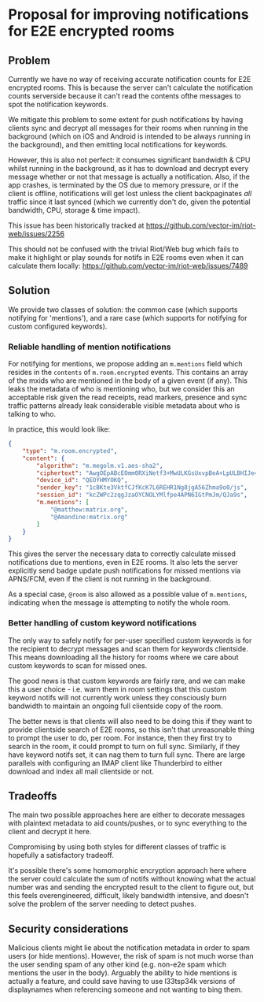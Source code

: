 # Proposal for improving notifications for E2E encrypted rooms

## Problem

Currently we have no way of receiving accurate notification counts for E2E
encrypted rooms.  This is because the server can't calculate the notification
counts serverside because it can't read the contents ofthe messages to spot
the notification keywords.

We mitigate this problem to some extent for push notifications by having clients
sync and decrypt all messages for their rooms when running in the background
(which on iOS and Android is intended to be always running in the background),
and then emitting local notifications for keywords.

However, this is also not perfect: it consumes significant bandwidth & CPU
whilst running in the background, as it has to download and decrypt every
message whether or not that message is actually a notification.  Also, if the
app crashes, is terminated by the OS due to memory pressure, or if the client is
offline, notifications will get lost unless the client backpaginates *all*
traffic since it last synced (which we currently don't do, given the potential
bandwidth, CPU, storage & time impact).

This issue has been historically tracked at
https://github.com/vector-im/riot-web/issues/2256

This should not be confused with the trivial Riot/Web bug which fails to make
it highlight or play sounds for notifs in E2E rooms even when it can calculate
them locally: https://github.com/vector-im/riot-web/issues/7489

## Solution

We provide two classes of solution: the common case (which supports notifying
for 'mentions'), and a rare case (which supports for notifying for custom
configured keywords).

### Reliable handling of mention notifications

For notifying for mentions, we propose adding an `m.mentions` field
which resides in the `contents` of `m.room.encrypted` events.  This contains an
array of the mxids who are mentioned in the body of a given event (if any).
This leaks the metadata of who is mentioning who, but we consider this an
acceptable risk given the read receipts, read markers, presence and sync traffic
patterns already leak considerable visible metadata about who is talking to
who.

In practice, this would look like:

```json
{
    "type": "m.room.encrypted",
    "content": {
        "algorithm": "m.megolm.v1.aes-sha2",
        "ciphertext": "AwgOEpABcEOmm0RXiNetf3+MwULKGsUxvpBeA+LpULBHIJe4O/N....",
        "device_id": "QEOYHMYOKQ",
        "sender_key": "1cBKte3VktfCJfKcK7L6REHR1Ng8jgA56Zhma9o0/js",
        "session_id": "kcZWPc2zqgJzaOYCNOLYMlfpe4APN6IGtPmJm/QJa9s",
        "m.mentions": [
            "@matthew:matrix.org",
            "@Amandine:matrix.org"
        ]
    }
}
```

This gives the server the necessary data to correctly calculate missed notifications
due to mentions, even in E2E rooms.  It also lets the server explicitly send badge
update push notifications for missed mentions via APNS/FCM, even if the client
is not running in the background.

As a special case, `@room` is also allowed as a possible value of `m.mentions`,
indicating when the message is attempting to notify the whole room.

### Better handling of custom keyword notifications

The only way to safely notify for per-user specified custom keywords is for the
recipient to decrypt messages and scan them for keywords clientside.  This means
downloading all the history for rooms where we care about custom keywords to
scan for missed ones.

The good news is that custom keywords are fairly rare, and we can make this a
user choice - i.e. warn them in room settings that this custom keyword notifs
will not currently work unless they consciously burn bandwidth to maintain an
ongoing full clientside copy of the room.

The better news is that clients will also need to be doing this if they want to
provide clientside search of E2E rooms, so this isn't that unreasonable thing to
prompt the user to do, per room.  For instance, then they first try to search in
the room, it could prompt to turn on full sync.  Similarly, if they have keyword
notifs set, it can nag them to turn full sync.  There are large parallels with
configuring an IMAP client like Thunderbird to either download and index all
mail clientside or not.

## Tradeoffs

The main two possible approaches here are either to decorate messages with
plaintext metadata to aid counts/pushes, or to sync everything to the client
and decrypt it here.

Compromising by using both styles for different classes of traffic is hopefully
a satisfactory tradeoff.

It's possible there's some homomorphic encryption approach here where the server
could calculate the sum of notifs without knowing what the actual number was and
sending the encrypted result to the client to figure out, but this feels
overengineered, difficult, likely bandwidth intensive, and doesn't solve the
problem of the server needing to detect pushes.

## Security considerations

Malicious clients might lie about the notification metadata in order to spam
users (or hide mentions).  However, the risk of spam is not much worse than
the user sending spam of any other kind (e.g. non-e2e spam which mentions the
user in the body).  Arguably the ability to hide mentions is actually a feature,
and could save having to use l33tsp34k versions of displaynames when referencing
someone and not wanting to bing them.


